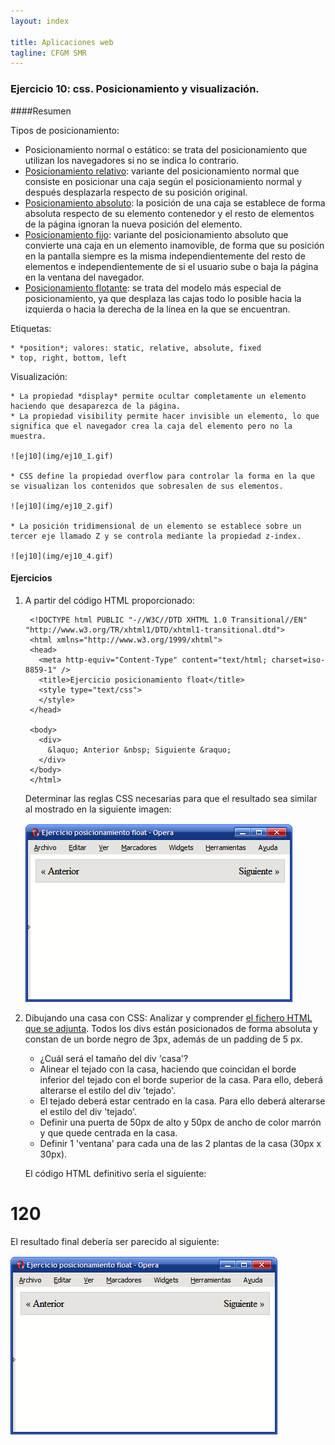```yaml
---
layout: index

title: Aplicaciones web
tagline: CFGM SMR
---
```


### Ejercicio 10: css. Posicionamiento y visualización.

####Resumen

Tipos de posicionamiento:

* Posicionamiento normal o estático: se trata del posicionamiento que utilizan los navegadores si no se indica lo contrario.
* [Posicionamiento relativo](ejemplo_relativo.html): variante del posicionamiento normal que consiste en posicionar una caja según el posicionamiento normal y después desplazarla respecto de su posición original.
* [Posicionamiento absoluto](ejemplo_absoluto.html): la posición de una caja se establece de forma absoluta respecto de su elemento contenedor y el resto de elementos de la página ignoran la nueva posición del elemento.
* [Posicionamiento fijo](ejemplo_fijo.html): variante del posicionamiento absoluto que convierte una caja en un elemento inamovible, de forma que su posición en la pantalla siempre es la misma independientemente del resto de elementos e independientemente de si el usuario sube o baja la página en la ventana del navegador.
* [Posicionamiento flotante](ejemplo_flotante.html): se trata del modelo más especial de posicionamiento, ya que desplaza las cajas todo lo posible hacia la izquierda o hacia la derecha de la línea en la que se encuentran.

Etiquetas: 

   	* *position*; valores: static, relative, absolute, fixed
   	* top, right, bottom, left

Visualización: 

	* La propiedad *display* permite ocultar completamente un elemento haciendo que desaparezca de la página.
	* La propiedad visibility permite hacer invisible un elemento, lo que significa que el navegador crea la caja del elemento pero no la muestra.

	![ej10](img/ej10_1.gif)

	* CSS define la propiedad overflow para controlar la forma en la que se visualizan los contenidos que sobresalen de sus elementos.

	![ej10](img/ej10_2.gif)

	* La posición tridimensional de un elemento se establece sobre un tercer eje llamado Z y se controla mediante la propiedad z-index.

	![ej10](img/ej10_4.gif)

#### Ejercicios

1. A partir del código HTML proporcionado:

		<!DOCTYPE html PUBLIC "-//W3C//DTD XHTML 1.0 Transitional//EN" "http://www.w3.org/TR/xhtml1/DTD/xhtml1-transitional.dtd">
		<html xmlns="http://www.w3.org/1999/xhtml">
		<head>
		  <meta http-equiv="Content-Type" content="text/html; charset=iso-8859-1" />
		  <title>Ejercicio posicionamiento float</title>
		  <style type="text/css">
		  </style>
		</head>
		 
		<body>
		  <div>
		    &laquo; Anterior &nbsp; Siguiente &raquo;
		  </div>
		</body>
		</html>

	Determinar las reglas CSS necesarias para que el resultado sea similar al mostrado en la siguiente imagen:

	![ej10](img/ej10_3.gif)

2. Dibujando una casa con CSS: Analizar y comprender [el fichero HTML que se adjunta](ej/casa.html). Todos los divs están posicionados de forma absoluta y constan de un borde negro de 3px, además de un padding de 5 px.

	* ¿Cuál será el tamaño del div 'casa'?
	* Alinear el tejado con la casa, haciendo que coincidan el borde inferior del tejado con el borde superior de la casa. Para ello, deberá alterarse el estilo del div 'tejado'.
	* El tejado deberá estar centrado en la casa. Para ello deberá alterarse el estilo del div 'tejado'.
	* Definir una puerta de 50px de alto y 50px de ancho de color marrón y que quede centrada en la casa.
	* Definir 1 'ventana' para cada una de las 2 plantas de la casa (30px x 30px).

	El código HTML definitivo sería el siguiente:

<div id="h1" class="casa">
   <div class="tejado" />
   <div class="puerta"><h1>120</h1></div>
   <div class="ventana"></div>
   <div class="ventana2"></div>
</div>

El resultado final debería ser parecido al siguiente:

![ej10](img/ej10_3.gif)